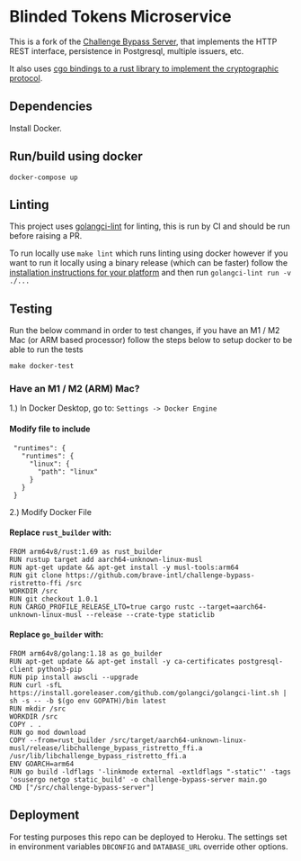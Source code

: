 # Blinded Tokens Microservice

This is a fork of the [Challenge Bypass Server](https://github.com/privacypass/challenge-bypass-server), that implements the HTTP REST interface, persistence in Postgresql, multiple issuers, etc.

It also uses [cgo bindings to a rust library to implement the cryptographic protocol](https://github.com/brave-intl/challenge-bypass-ristretto-ffi).

## Dependencies

Install Docker.

## Run/build using docker

```
docker-compose up
```

## Linting

This project uses [golangci-lint](https://golangci-lint.run/) for linting, this is run by CI and should be run before raising a PR.

To run locally use `make lint` which runs linting using docker however if you want to run it locally using a binary release (which can be faster) follow the [installation instructions for your platform](https://golangci-lint.run/usage/install/) and then run `golangci-lint run -v ./...`

## Testing
Run the below command in order to test changes, if you have an M1 / M2 Mac (or ARM based processor) follow the steps below to setup docker to be able to run the tests 
```
make docker-test
```

### Have an M1 / M2 (ARM) Mac?
1.) In Docker Desktop, go to: `Settings -> Docker Engine` <br />
 #### Modify file to include
 ```
  "runtimes": {
    "runtimes": {
      "linux": {
        "path": "linux"
      }
    }
  }
 ```
2.) Modify Docker File
#### Replace `rust_builder` with:
```
FROM arm64v8/rust:1.69 as rust_builder
RUN rustup target add aarch64-unknown-linux-musl
RUN apt-get update && apt-get install -y musl-tools:arm64
RUN git clone https://github.com/brave-intl/challenge-bypass-ristretto-ffi /src
WORKDIR /src
RUN git checkout 1.0.1
RUN CARGO_PROFILE_RELEASE_LTO=true cargo rustc --target=aarch64-unknown-linux-musl --release --crate-type staticlib
```

#### Replace `go_builder` with:
```
FROM arm64v8/golang:1.18 as go_builder
RUN apt-get update && apt-get install -y ca-certificates postgresql-client python3-pip
RUN pip install awscli --upgrade
RUN curl -sfL https://install.goreleaser.com/github.com/golangci/golangci-lint.sh | sh -s -- -b $(go env GOPATH)/bin latest
RUN mkdir /src
WORKDIR /src
COPY . .
RUN go mod download
COPY --from=rust_builder /src/target/aarch64-unknown-linux-musl/release/libchallenge_bypass_ristretto_ffi.a /usr/lib/libchallenge_bypass_ristretto_ffi.a
ENV GOARCH=arm64
RUN go build -ldflags '-linkmode external -extldflags "-static"' -tags 'osusergo netgo static_build' -o challenge-bypass-server main.go
CMD ["/src/challenge-bypass-server"]
```

## Deployment

For testing purposes this repo can be deployed to Heroku. The settings set in environment variables `DBCONFIG` and `DATABASE_URL` override other options.
